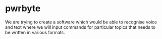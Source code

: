 # pwrbyte
We are trying to create a software which would be able to recognise voice and text where we will input commands for particular topics that needs to be written in various formats.
